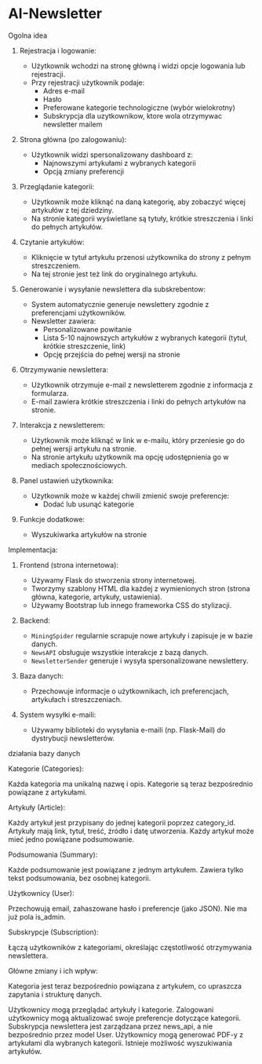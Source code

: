 # AI-Newsletter

Ogolna idea

1. Rejestracja i logowanie:
   - Użytkownik wchodzi na stronę główną i widzi opcje logowania lub rejestracji.
   - Przy rejestracji użytkownik podaje:
     - Adres e-mail
     - Hasło
     - Preferowane kategorie technologiczne (wybór wielokrotny)
     - Subskrypcja dla uzytkownikow, ktore wola otrzymywac newsletter mailem 
    
2. Strona główna (po zalogowaniu):
   - Użytkownik widzi spersonalizowany dashboard z:
     - Najnowszymi artykułami z wybranych kategorii
     - Opcją zmiany preferencji
   
     
3. Przeglądanie kategorii:
   - Użytkownik może kliknąć na daną kategorię, aby zobaczyć więcej artykułów z tej dziedziny.
   - Na stronie kategorii wyświetlane są tytuły, krótkie streszczenia i linki do pełnych artykułów.

4. Czytanie artykułów:
   - Kliknięcie w tytuł artykułu przenosi użytkownika do strony z pełnym streszczeniem.
   - Na tej stronie jest też link do oryginalnego artykułu.

5. Generowanie i wysyłanie newslettera dla subskrebentow:
   - System automatycznie generuje newslettery zgodnie z preferencjami użytkowników.
   - Newsletter zawiera:
     - Personalizowane powitanie
     - Lista 5-10 najnowszych artykułów z wybranych kategorii (tytuł, krótkie streszczenie, link)
     - Opcję przejścia do pełnej wersji na stronie

6. Otrzymywanie newslettera:
   - Użytkownik otrzymuje e-mail z newsletterem zgodnie z informacja z formularza.
   - E-mail zawiera krótkie streszczenia i linki do pełnych artykułów na stronie.

7. Interakcja z newsletterem:
   - Użytkownik może kliknąć w link w e-mailu, który przeniesie go do pełnej wersji artykułu na stronie.
   - Na stronie artykułu użytkownik ma opcję udostępnienia go w mediach społecznościowych.

8. Panel ustawień użytkownika:
   - Użytkownik może w każdej chwili zmienić swoje preferencje:
     - Dodać lub usunąć kategorie
   

9. Funkcje dodatkowe:
   - Wyszukiwarka artykułów na stronie
  
Implementacja:

1. Frontend (strona internetowa):
   - Używamy Flask do stworzenia strony internetowej.
   - Tworzymy szablony HTML dla każdej z wymienionych stron (strona główna, kategorie, artykuły, ustawienia).
   - Używamy Bootstrap lub innego frameworka CSS do stylizacji.

2. Backend:
   - `MiningSpider` regularnie scrapuje nowe artykuły i zapisuje je w bazie danych.
   - `NewsAPI` obsługuje wszystkie interakcje z bazą danych.
   - `NewsletterSender` generuje i wysyła spersonalizowane newslettery.

3. Baza danych:
   - Przechowuje informacje o użytkownikach, ich preferencjach, artykułach i streszczeniach.

4. System wysyłki e-maili:
   - Używamy biblioteki do wysyłania e-maili (np. Flask-Mail) do dystrybucji newsletterów.


działania bazy danych 

Kategorie (Categories):

Każda kategoria ma unikalną nazwę i opis.
Kategorie są teraz bezpośrednio powiązane z artykułami.


Artykuły (Article):

Każdy artykuł jest przypisany do jednej kategorii poprzez category_id.
Artykuły mają link, tytuł, treść, źródło i datę utworzenia.
Każdy artykuł może mieć jedno powiązane podsumowanie.


Podsumowania (Summary):

Każde podsumowanie jest powiązane z jednym artykułem.
Zawiera tylko tekst podsumowania, bez osobnej kategorii.


Użytkownicy (User):

Przechowują email, zahaszowane hasło i preferencje (jako JSON).
Nie ma już pola is_admin.


Subskrypcje (Subscription):

Łączą użytkowników z kategoriami, określając częstotliwość otrzymywania newslettera.



Główne zmiany i ich wpływ:

Kategoria jest teraz bezpośrednio powiązana z artykułem, co upraszcza zapytania i strukturę danych.

Użytkownicy mogą przeglądać artykuły i kategorie.
Zalogowani użytkownicy mogą aktualizować swoje preferencje dotyczące kategorii.
Subskrypcja newslettera jest zarządzana przez news_api, a nie bezpośrednio przez model User.
Użytkownicy mogą generować PDF-y z artykułami dla wybranych kategorii.
Istnieje możliwość wyszukiwania artykułów.